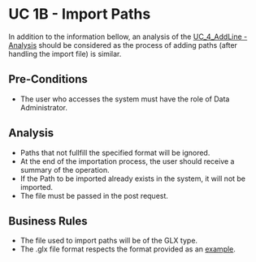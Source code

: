 # UC 1B - Import Paths

In addition to the information bellow, an analysis of the [UC_4_AddLine - Analysis](../AddPath_UC_4/AddPath.md) should be considered as the process of adding paths (after handling the import file) is similar.

## Pre-Conditions ##
* The user who accesses the system must have the role of Data Administrator.

## Analysis ##
* Paths that not fullfill the specified format will be ignored.
* At the end of the importation process, the user should receive a summary of the operation.
* If the Path to be imported already exists in the system, it will not be imported.
* The file must be passed in the post request.

## Business Rules ##
* The file used to import paths will be of the GLX type.
* The .glx file format respects the format provided as an [example](https://moodle.isep.ipp.pt/pluginfile.php/47572/mod_resource/content/1/demo-lapr5.glx).
